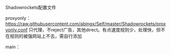 Shadowrockets配置文件

proxyonly：https://raw.githubusercontent.com/abingx/Self/master/Shadowrockets/proxyonly.conf
只代理，不reject广告，其他direct。有点速度规则少，处理快，但不在规则的被强网站上不去，需自行添加

main：
